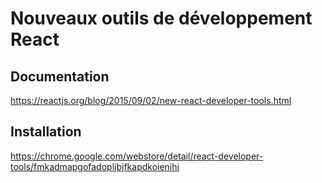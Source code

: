 # Nouveaux outils de développement React

## Documentation
https://reactjs.org/blog/2015/09/02/new-react-developer-tools.html

## Installation 

https://chrome.google.com/webstore/detail/react-developer-tools/fmkadmapgofadopljbjfkapdkoienihi